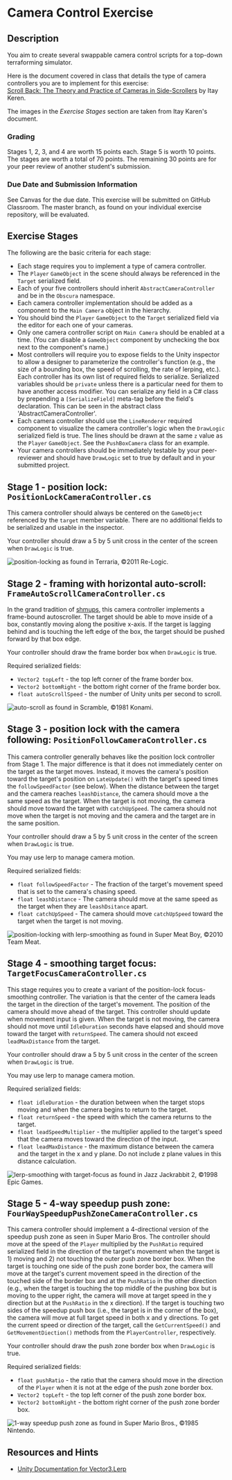 # Camera Control Exercise

## Description

You aim to create several swappable camera control scripts for a top-down terraforming simulator.

Here is the document covered in class that details the type of camera controllers you are to implement for this exercise:  
[Scroll Back: The Theory and Practice of Cameras in Side-Scrollers](https://www.gamedeveloper.com/design/scroll-back-the-theory-and-practice-of-cameras-in-side-scrollers) by Itay Keren.  

The images in the *Exercise Stages* section are taken from Itay Karen's document.

### Grading

Stages 1, 2, 3, and 4 are worth 15 points each. Stage 5 is worth 10 points. The stages are worth a total of 70 points. The remaining 30 points are for your peer review of another student's submission.

### Due Date and Submission Information

See Canvas for the due date. This exercise will be submitted on GitHub Classroom. The master branch, as found on your individual exercise repository, will be evaluated.

## Exercise Stages 

The following are the basic criteria for each stage:
* Each stage requires you to implement a type of camera controller. 
* The `Player` `GameObject` in the scene should always be referenced in the `Target` serialized field.
* Each of your five controllers should inherit `AbstractCameraController` and be in the `Obscura` namespace. 
* Each camera controller implementation should be added as a component to the `Main Camera`  object in the hierarchy.
* You should bind the `Player` `GameObject` to the `Target` serialized field via the editor for each one of your cameras.
* Only one camera controller script on `Main Camera` should be enabled at a time. (You can disable a `GameObject` component by unchecking the box next to the component's name.)
* Most controllers will require you to expose fields to the Unity inspector to allow a designer to parameterize the controller's function (e.g., the size of a bounding box, the speed of scrolling, the rate of lerping, etc.). Each controller has its own list of required fields to serialize. Serialized variables should be `private` unless there is a particular need for them to have another access modifier. You can serialize any field in a C# class by prepending a `[SerializeField]` meta-tag before the field's declaration. This can be seen in the abstract class 'AbstractCameraController'.
* Each camera controller should use the `LineRenderer` required component to visualize the camera controller's logic when the `DrawLogic` serialized field is true. The lines should be drawn at the same `z` value as the `Player` `GameObject`. See the `PushBoxCamera` class for an example.
* Your camera controllers should be immediately testable by your peer-reviewer and should have `DrawLogic` set to true by default and in your submitted project.

## Stage 1 - position lock: `PositionLockCameraController.cs`

This camera controller should always be centered on the `GameObject` referenced by the `target` member variable. There are no additional fields to be serialized and usable in the inspector.

Your controller should draw a 5 by 5 unit cross in the center of the screen when `DrawLogic` is true. 

![position-locking](https://lh6.googleusercontent.com/Bh_vzER7pXFZgRMsi158LA_q3Dg9LnykuR1cW3f8K8hgSI-BlNKLfocuGAhHRxbrcaeadtay_MgS55CO4eD0jyDIy0QB9SvAPHFnWQlDMKfN9QQJkL4RxAKc28_ymrCz) as found in Terraria, ©2011 Re-Logic.

## Stage 2 - framing with horizontal auto-scroll: `FrameAutoScrollCameraController.cs`

In the grand tradition of [shmups](http://www.shmups.com/), this camera controller implements a frame-bound autoscroller. The target should be able to move inside of a box, constantly moving along the positive x-axis. If the target is lagging behind and is touching the left edge of the box, the target should be pushed forward by that box edge.

Your controller should draw the frame border box when `DrawLogic` is true. 

Required serialized fields:
* `Vector2 topLeft` - the top left corner of the frame border box.
* `Vector2 bottomRight` - the bottom right corner of the frame border box.
* `float autoScrollSpeed` - the number of Unity units per second to scroll.

![auto-scroll](https://lh3.googleusercontent.com/ob8Z5bAdjxI6C9hgzL1-EcIPNeUCxCGHuOK7TaQoGtkq0iczuaSw3usLF9oYhqJfrRWQTmsRFTNqoYNoX9KjHTsuOC_auBY68C24FQEN-a3a11bM25xQdfAZ8Ls7RuxS) as found in Scramble, ©1981 Konami.

## Stage 3 - position lock with the camera following: `PositionFollowCameraController.cs`

This camera controller generally behaves like the position lock controller from Stage 1. The major difference is that it does not immediately center on the target as the target moves. Instead, it moves the camera's position toward the target's position on `LateUpdate()` with the target's speed times the `followSpeedFactor` (see below). When the distance between the target and the camera reaches `leashDistance`, the camera should move a the same speed as the target. When the target is not moving, the camera should move toward the target with `catchUpSpeed`. The camera should not move when the target is not moving and the camera and the target are in the same position.

Your controller should draw a 5 by 5 unit cross in the center of the screen when `DrawLogic` is true.

You may use lerp to manage camera motion.

Required serialized fields:
* `float followSpeedFactor` - The fraction of the target's movement speed that is set to the camera's chasing speed.
* `float leashDistance` - The camera should move at the same speed as the target when they are `leashDsitance` apart.
* `float catchUpSpeed` - The camera should move `catchUpSpeed` toward the target when the target is not moving.

![position-locking with lerp-smoothing](https://lh3.googleusercontent.com/Lo1c9W3Yo0VQzf6mxAssaqXS7RoELziUwPbowklnCsI4BiqR46vYeejQPhjgZla3AR6INwVy6tCoXog4_Yc85DmlPcOapN_DjoRz6CRgD3nvTaGWkPm3cmaNpKj2tWiO) as found in Super Meat Boy, ©2010 Team Meat.

## Stage 4 - smoothing target focus: `TargetFocusCameraController.cs`

This stage requires you to create a variant of the position-lock focus-smoothing controller. The variation is that the center of the camera leads the target in the direction of the target's movement. The position of the camera should move ahead of the target. This controller should update when movement input is given. When the target is not moving, the camera should not move until `IdleDuration` seconds have elapsed and should move toward the target with `returnSpeed`. The camera should not exceed `leadMaxDistance` from the target.

Your controller should draw a 5 by 5 unit cross in the center of the screen when `DrawLogic` is true.

You may use lerp to manage camera motion.

Required serialized fields:
* `float idleDuration` - the duration between when the target stops moving and when the camera begins to return to the target.
* `float returnSpeed` - the speed with which the camera returns to the target.
* `float leadSpeedMultiplier` - the multiplier applied to the target's speed that the camera moves toward the direction of the input.
*  `float leadMaxDistance` - the maximum distance between the camera and the target in the x and y plane. Do not include z plane values in this distance calculation.

![lerp-smoothing with target-focus](https://lh3.googleusercontent.com/-zeUJrdvmQnbB8stwBJ-P9spyZVEJIHtxDATQPkniX1hc35Y6oCLXQaqfcCmKn_Sd1cXSHN2MF2BWn1SLmoAvQbg6rCC6h_HQtqEkplanN3iaXjNgDdixCf5SSdw-YTm) as found in Jazz Jackrabbit 2, ©1998 Epic Games.

## Stage 5 - 4-way speedup push zone: `FourWaySpeedupPushZoneCameraController.cs`

This camera controller should implement a 4-directional version of the speedup push zone as seen in Super Mario Bros. The controller should move at the speed of the `Player` multiplied by the `PushRatio` required serialized field in the direction of the target's movement when the target is 1) moving and 2) not touching the outer push zone border box. When the target is touching one side of the push zone border box, the camera will move at the target's current movement speed in the direction of the touched side of the border box and at the `PushRatio` in the other direction (e.g., when the target is touching the top middle of the pushing box but is moving to the upper right, the camera will move at target speed in the y direction but at the `PushRatio` in the x direction). If the target is touching two sides of the speedup push box (i.e., the target is in the corner of the box), the camera will move at full target speed in both x and y directions. To get the current speed or direction of the target, call the `GetCurrentSpeed()` and `GetMovementDiection()` methods from the `PlayerController`, respectively.

Your controller should draw the push zone border box when `DrawLogic` is true. 

Required serialized fields:
* `float pushRatio` - the ratio that the camera should move in the direction of the `Player` when it is not at the edge of the push zone border box.
* `Vector2 topLeft` - the top left corner of the push zone border box.
* `Vector2 bottomRight` - the bottom right corner of the push zone border box.

![1-way speedup push zone](https://lh6.googleusercontent.com/uuYbEkabfImuD-zi06EV57-pWfdrM7fcFsZxFXZVIfr5dFijpk_AXeRkR9K55wiqYl6IH7bMc15SEr8YzQFmHiBdvk6WntvSmkTvdDupe1y57R33AkxEXiDYif4AOUEY) as found in Super Mario Bros., ©1985 Nintendo.

## Resources and Hints

* [Unity Documentation for Vector3.Lerp](https://docs.unity3d.com/ScriptReference/Vector3.Lerp.html)
